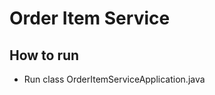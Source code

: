 Order Item Service
==================

How to run
----------

* Run class OrderItemServiceApplication.java
